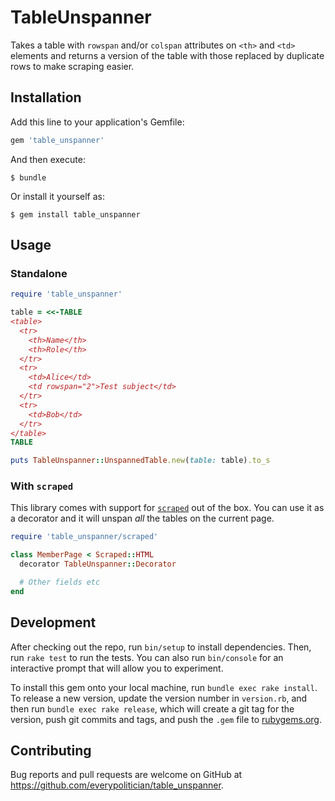 # TableUnspanner

Takes a table with `rowspan` and/or `colspan` attributes on `<th>` and `<td>`
elements and returns a version of the table with those replaced by duplicate
rows to make scraping easier.

## Installation

Add this line to your application's Gemfile:

```ruby
gem 'table_unspanner'
```

And then execute:

    $ bundle

Or install it yourself as:

    $ gem install table_unspanner

## Usage

### Standalone

```ruby
require 'table_unspanner'

table = <<-TABLE
<table>
  <tr>
    <th>Name</th>
    <th>Role</th>
  </tr>
  <tr>
    <td>Alice</td>
    <td rowspan="2">Test subject</td>
  </tr>
  <tr>
    <td>Bob</td>
  </tr>
</table>
TABLE

puts TableUnspanner::UnspannedTable.new(table: table).to_s
```

### With `scraped`

This library comes with support for
[`scraped`](https://github.com/everypolitician/scraped) out of the box. You can
use it as a decorator and it will unspan _all_ the tables on the current page.

```ruby
require 'table_unspanner/scraped'

class MemberPage < Scraped::HTML
  decorator TableUnspanner::Decorator

  # Other fields etc
end
```

## Development

After checking out the repo, run `bin/setup` to install dependencies. Then, run `rake test` to run the tests. You can also run `bin/console` for an interactive prompt that will allow you to experiment.

To install this gem onto your local machine, run `bundle exec rake install`. To release a new version, update the version number in `version.rb`, and then run `bundle exec rake release`, which will create a git tag for the version, push git commits and tags, and push the `.gem` file to [rubygems.org](https://rubygems.org).

## Contributing

Bug reports and pull requests are welcome on GitHub at https://github.com/everypolitician/table_unspanner.

